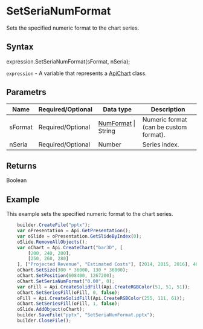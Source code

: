 # SetSeriaNumFormat

Sets the specified numeric format to the chart series.

## Syntax

expression.SetSeriaNumFormat(sFormat, nSeria);

`expression` - A variable that represents a [ApiChart](../ApiChart.md) class.

## Parametrs

| **Name** | **Required/Optional** | **Data type** | **Description** |
| ------------- | ------------- | ------------- | ------------- |
| sFormat | Required/Optional | [NumFormat](../../../Enumerations/NumFormat.md) &#124; String | Numeric format (can be custom format). |
| nSeria | Required/Optional | Number | Series index. |

## Returns

Boolean

## Example

This example sets the specified numeric format to the chart series.

```javascript
	builder.CreateFile("pptx");
	var oPresentation = Api.GetPresentation();
	var oSlide = oPresentation.GetSlideByIndex(0);
	oSlide.RemoveAllObjects();
	var oChart = Api.CreateChart("bar3D", [
		[200, 240, 280],
		[250, 260, 280]
	], ["Projected Revenue", "Estimated Costs"], [2014, 2015, 2016], 4051300, 2347595, 24, ["0", "0.00"]);
	oChart.SetSize(300 * 36000, 130 * 36000);
	oChart.SetPosition(608400, 1267200);
	oChart.SetSeriaNumFormat("0.00", 0);
	var oFill = Api.CreateSolidFill(Api.CreateRGBColor(51, 51, 51));
	oChart.SetSeriesFill(oFill, 0, false);
	oFill = Api.CreateSolidFill(Api.CreateRGBColor(255, 111, 61));
	oChart.SetSeriesFill(oFill, 1, false);
	oSlide.AddObject(oChart);
	builder.SaveFile("pptx", "SetSeriaNumFormat.pptx");
	builder.CloseFile();
```